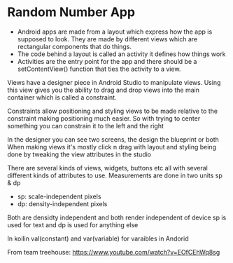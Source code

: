 # Random Number App

- Android apps are made from a layout which express how the app is supposed to look. They are  made by different views which are rectangular components that do things.
- The code behind a layout is called an activity it defines how things work
- Activities are the entry point for the app and there should be a setContentView() function that ties the activity to a view.

Views have a designer piece in Android Studio to manipulate views. Using this view gives you the ability to drag and drop views into the main container which is called a constraint.

Constraints allow positioning and styling views to be made relative to the constraint making positioning much easier. So with trying to center something you can constrain it to the left and the right

In the designer you can see two screens, the design the blueprint or both
When making views it's mostly click n drag with layout and styling being done by tweaking the view attributes in the studio

There are several kinds of views, widgets, buttons etc all with several different kinds of attributes to use.
Measurements are done in two units sp & dp

* sp: scale-independent pixels
* dp: density-independent pixels

Both are densidty independent and both render independent of device sp is used for text and dp is used for anything else

In koilin val(constant) and var(variable) for varaibles in Andorid

From team treehouse: https://www.youtube.com/watch?v=EOfCEhWq8sg
